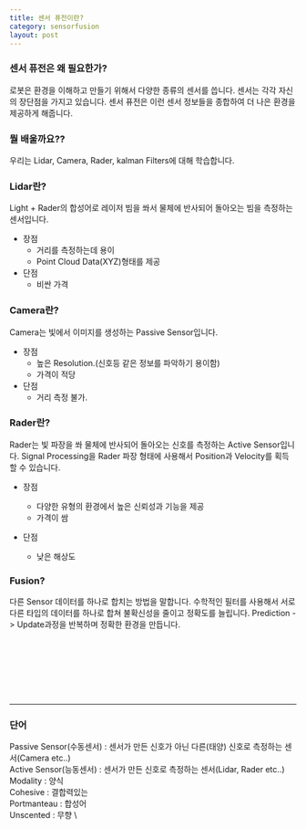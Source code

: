 ```yaml
---
title: 센서 퓨전이란?
category: sensorfusion
layout: post
---
```


### 센서 퓨전은 왜 필요한가?
로봇은 환경을 이해하고 만들기 위해서 다양한 종류의 센서를 씁니다. 센서는 각각 자신의 장단점을 가지고 있습니다. 센서 퓨전은 이런 센서 정보들을 종합하여 더 나은 환경을 제공하게 해줍니다.


### 뭘 배울까요??
우리는 Lidar, Camera, Rader, kalman Filters에 대해 학습합니다.


### Lidar란?
Light + Rader의 합성어로 레이저 빔을 쏴서 물체에 반사되어 돌아오는 빔을 측정하는 센서입니다.
* 장점
    * 거리를 측정하는데 용이
    * Point Cloud Data(XYZ)형태를 제공
* 단점 
    * 비싼 가격


### Camera란?
Camera는 빛에서 이미지를 생성하는 Passive Sensor입니다.
* 장점
    * 높은 Resolution.(신호등 같은 정보를 파악하기 용이함)
    * 가격이 적당
* 단점
    * 거리 측정 불가.

### Rader란?
Rader는 빛 파장을 쏴 물체에 반사되어 돌아오는 신호를 측정하는 Active Sensor입니다. Signal Processing을 Rader 파장 형태에 사용해서 Position과 Velocity를 획득할 수 있습니다.
* 장점
    * 다양한 유형의 환경에서 높은 신뢰성과 기능을 제공
    * 가격이 쌈

* 단점
    * 낮은 해상도

### Fusion?
다른 Sensor 데이터를 하나로 합치는 방법을 말합니다. 수학적인 필터를 사용해서 서로 다른 타입의 데이터를 하나로 합쳐 불확신성을 줄이고 정확도를 늘립니다. Prediction -> Update과정을 반복하며 정확한 환경을 만듭니다.

<br><br><br><br><br><br>

---
### 단어
Passive Sensor(수동센서) : 센서가 만든 신호가 아닌 다른(태양) 신호로 측정하는 센서(Camera etc..)  \
Active Sensor(능동센서) : 센서가 만든 신호로 측정하는 센서(Lidar, Rader etc..)  \
Modality : 양식  \
Cohesive : 결합력있는  \
Portmanteau : 합성어  \
Unscented : 무향 \

